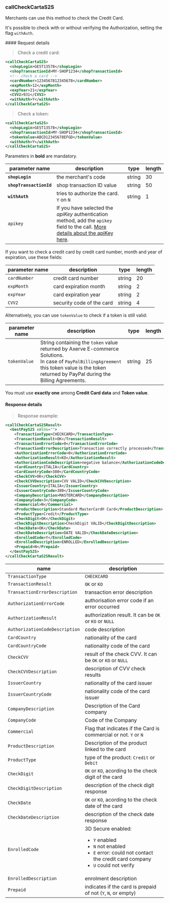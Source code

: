 ### callCheckCartaS2S

Merchants can use this method to check the Credit Card. 

It's possible to check with or without verifying the Authorization, setting the flag `withAuth`.

#### Request details 

> Check a credit card: 

```xml
<callCheckCartaS2S>
  <shopLogin>GEST13578</shopLogin>
  <shopTransactionId>MY-SHOP1234</shopTransactionId>
  <!-- check a card --> 
  <cardNumber>1234567812345678</cardNumber>
  <expMonth>12</expMonth>
  <expYear>21</expYear>
  <CVV2>931</CVV2>
  <withAuth>Y</withAuth>
</callCheckCartaS2S> 
```

> Check a token: 

```xml
<callCheckCartaS2S>
  <shopLogin>GEST13578</shopLogin>
  <shopTransactionId>MY-SHOP1234</shopTransactionId>
  <tokenValue>ABCD12345678EFGD</tokenValue>
  <withAuth>Y</withAuth>
</callCheckCartaS2S> 
```

Parameters in **bold** are mandatory. 

| parameter name | description | type | length | 
| -------------- | ----------- | -----|--------| 
| **`shopLogin`** | the merchant's code | string | 30 |
| **`shopTransactionId`** | shop transaction ID value | string | 50  
| **`withAuth`** | tries to authorize the card. <br> `Y` on `N` | string | 1  
| `apikey` | If you have selected the _apiKey_ authentication method, add the `apikey` field to the call. [More details about the apiKey here](#authorizing-calls-against-gestpay). |  |  | 

If you want to check a credit card by credit card number, month and year of expiration, use these fields: 

| parameter name | description | type | length | 
| -------------- | ----------- | -----|--------| 
| `cardNumber` | credit card number | string | 20 | 
| `expMonth` | card expiration month | string | 2
| `expYear` | card expiration year | string | 2 
| `CVV2` | security code of the card | string | 4

Alternatively, you can use  `tokenValue` to check if a token is still valid: 

| parameter name | description | type | length | 
| -------------- | ----------- | -----|--------|
| `tokenValue`   | String containing the `token` value returned by Axerve E-commerce Solutions. <br/> In case of `PayPalBillingAgreement` this token value is the token returned by PayPal during the Billing Agreements. | string | 25 | 

<aside class="notice">You must use <strong>exactly one</strong> among <strong>Credit Card data</strong> and <strong>Token value</strong>.</aside>

#### Response details

> Response example: 

```xml
<callCheckCartaS2SResult>
  <GestPayS2S xmlns="">
    <TransactionType>CHECKCARD</TransactionType>
    <TransactionResult>OK</TransactionResult>
    <TransactionErrorCode>0</TransactionErrorCode>
    <TransactionErrorDescription>Transaction correctly processed</TransactionErrorDescription>
    <AuthorizationErrorCode>0</AuthorizationErrorCode>
    <AuthorizationResult>KO</AuthorizationResult>
    <AuthorizationCodeDescription>negative balance</AuthorizationCodeDescription>
    <CardCountry>ITALIA</CardCountry>
    <CardCountryCode>380</CardCountryCode>
    <CheckCVV>OK</CheckCVV>
    <CheckCVVDescription>CVV VALID</CheckCVVDescription>
    <IssuerCountry>ITALIA</IssuerCountry>
    <IssuerCountryCode>380</IssuerCountryCode>
    <CompanyDescription>MASTERCARD</CompanyDescription>
    <CompanyCode>3</CompanyCode>
    <Commercial>N</Commercial>
    <ProductDescription>Standard MasterCard® Card</ProductDescription>
    <ProductType>Credit</ProductType>
    <CheckDigit>OK</CheckDigit>
    <CheckDigitDescription>CheckDigit VALID</CheckDigitDescription>
    <CheckDate>OK</CheckDate>
    <CheckDateDescription>DATE VALID</CheckDateDescription>
    <EnrolledCode>Y</EnrolledCode>
    <EnrolledDescription>ENROLLED</EnrolledDescription>
    <Prepaid>N</Prepaid>
  </GestPayS2S>
</callCheckCartaS2SResult>
```

| name | description 
| ---- | -----------
| `TransactionType` | `CHECKCARD`
| `TransactionResult` | `OK` or `KO`
| `TransactionErrorDescription` | transaction error description
| `AuthorizationErrorCode` | authorisation error code if an error occurred
| `AuthorizationResult` | authorization result. It can be `OK` or `KO` or `NULL`  
| `AuthorizationCodeDescription` | code description 
| `CardCountry` | nationality of the card 
| `CardCountryCode` | nationality code of the card 
| `CheckCVV` | result of the check CVV. It can be `OK` or `KO` or `NULL`
| `CheckCVVDescription` | description of CVV check results
| `IssuerCountry` | nationality of the card issuer 
| `IssuerCountryCode` | nationality code of the card issuer
| `CompanyDescription` | Description of the Card company 
| `CompanyCode` | Code of the Company 
| `Commercial` | Flag that indicates if the Card is commercial or not. `Y` or `N`
| `ProductDescription` | Description of the product linked to the card 
| `ProductType` | type of the product: `Credit` or `Debit`
| `CheckDigit` | `OK` or `KO`, acording to the check digit of the card 
| `CheckDigitDescription` | description of the check digit response
| `CheckDate` | `OK` or `KO`, acording to the check date of the card 
| `CheckDateDescription` | description of the check date response  
| `EnrolledCode` | 3D Secure enabled: <ul><li>`Y` enabled </li><li>`N` not enabled</li><li>`E` error: could not contact the credit card company</li><li>`U` could not verify</li></ul>  
| `EnrolledDescription` | enrolment description 
| `Prepaid` | indicates if the card is prepaid of not (`Y`, `N`, or empty) 

